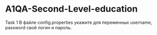 # A1QA-Second-Level-education
Task 1
В файле config.properties укажите для переменных username, password свой логин и пароль.